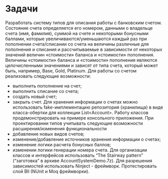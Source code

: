# Задачи
Разработать систему типов для описания работы с банковским счетом. Состояние счета определяется его номером, данными о владельце счета (имя, фамилия), суммой на счете и некоторыми бонусными баллами, которые увеличиваются/уменьшаются каждый раз при пополнении счета/списании со счета на величины различные для пополнения и списания и рассчитываемые в зависимости от некоторых значений величин «стоимости» баланса и «стоимости» пополнения. Величины «стоимости» баланса и «стоимости» пополнения являются целочисленными значениями и зависят от типа счета, который может быть, например, Base, Gold, Platinum.
Для работы со счетом реализовать следующие возможности:
- выполнить пополнение на счет;
- выполнить списание со счета;
- создать новый счет;
- закрыть счет.
Для хранения информации о счетах можно использовать fake-имплементацию репозитория (хранилища) в виде класса-обертки для коллекции List&lt;Account&gt;. Работу классов продемонстрировать на примере консольного приложения. При проектировании типов учитывать следующие возможности расширения/изменения функциональности 
- добавление новых видов счетов;
- изменение/добавление источников хранения информации о счетах;
- изменение логики расчета бонусных баллов;
- изменении логики генерации номера счета.
Для организации классов и интерфейсов использовать “The Stairway pattern” (“заготовка” в архиве AccountSystemDemo.7z).
Для разрешения зависимостей использовать Ninject - фреймворк.
Протестировать слой Bll (NUnit и Moq фреймворки).
